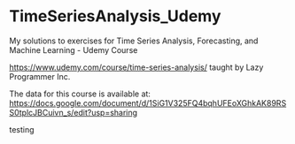 # TimeSeriesAnalysis_Udemy
My solutions to exercises for Time Series Analysis, Forecasting, and Machine Learning - Udemy Course

https://www.udemy.com/course/time-series-analysis/ taught by Lazy Programmer Inc.


The data for this course is available at: https://docs.google.com/document/d/1SiG1V325FQ4bqhUFEoXGhkAK89RSS0tplcJBCuivn_s/edit?usp=sharing

testing

